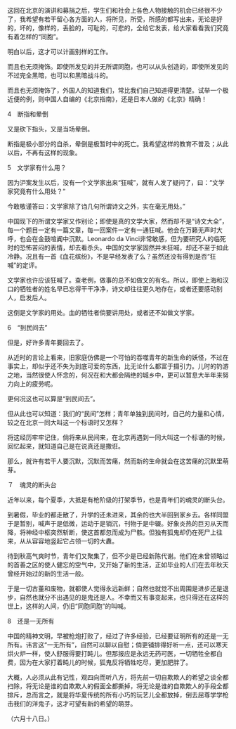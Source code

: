 这回在北京的演讲和募捐之后，学生们和社会上各色人物接触的机会已经很不少了，我希望有若干留心各方面的人，将所见，所受，所感的都写出来，无论是好的，坏的，像样的，丢脸的，可耻的，可悲的，全给它发表，给大家看看我们究竟有着怎样的“同胞”。

明白以后，这才可以计画别样的工作。

而且也无须掩饰。即使所发见的并无所谓同胞，也可以从头创造的，即使所发见的不过完全黑暗，也可以和黑暗战斗的。

而且也无须掩饰了，外国人的知道我们，常比我们自己知道得更清楚。试举一个极近便的例，则中国人自编的《北京指南》，还是日本人做的《北京》精确！

  

4　断指和晕倒

又是砍下指头，又是当场晕倒。

断指是极小部分的自杀，晕倒是极暂时中的死亡。我希望这样的教育不普及；从此以后，不再有这样的现象。

  

5　文学家有什么用？

因为沪案发生以后，没有一个文学家出来“狂喊”，就有人发了疑问了，曰：“文学家究竟有什么用处？”

今敢敬谨答曰：文学家除了诌几句所谓诗文之外，实在毫无用处。”

中国现下的所谓文学家又作别论；即使是真的文学大家，然而却不是“诗文大全”，每一个题目一定有一篇文章，每一回案件一定有一通狂喊。他会在万籁无声时大呼，也会在金鼓喧阗中沉默。Leonardo da Vinci非常敏感，但为要研究人的临死时的恐怖苦闷的表情，却去看杀头。中国的文学家固然并未狂喊，却还不至于如此冷静。况且有一首《血花缤纷》，不是早经发表了么？虽然还没有得到是否“狂喊”的定评。

文学家也许应该狂喊了。查老例，做事的总不如做文的有名。所以，即使上海和汉口的牺牲者的姓名早已忘得干干净净，诗文却往往更久地存在，或者还要感动别人，启发后人。

这倒是文学家的用处。血的牺牲者倘要讲用处，或者还不如做文学家。

  

6　“到民间去”

但是，好许多青年要回去了。

从近时的言论上看来，旧家庭仿佛是一个可怕的吞噬青年的新生命的妖怪，不过在事实上，却似乎还不失为到底可爱的东西，比无论什么都富于摄引力。儿时的钓游之地，当然很使人怀念的，何况在和大都会隔绝的城乡中，更可以暂息大半年来努力向上的疲劳呢。

更何况这也可以算是“到民间去”。

但从此也可以知道：我们的“民间”怎样；青年单独到民间时，自己的力量和心情，较之在北京一同大叫这一个标语时又怎样？

将这经历牢牢记住，倘将来从民间来，在北京再遇到一同大叫这一个标语的时候，回忆起来，就知道自己是在说真还是撒诳。

那么，就许有若干人要沉默，沉默而苦痛，然而新的生命就会在这苦痛的沉默里萌芽。

  

７　魂灵的断头台

近年以来，每个夏季，大抵是有枪阶级的打架季节，也是青年们的魂灵的断头台。

到暑假，毕业的都走散了，升学的还未进来，其余的也大半回到家乡去。各样同盟于是暂别，喊声于是低微，运动于是销沉，刊物于是中辍。好象炎热的巨刃从天而降，将神经中枢突然斩断，使这首都忽而成为尸骸。但独有狐鬼却仍在死尸上往来，从从容容地竖起它占领一切的大纛。

待到秋高气爽时节，青年们又聚集了，但不少是已经新陈代谢。他们在未曾领略过的首善之区的使人健忘的空气中，又开始了新的生活，正如毕业的人们在去年秋天曾经开始过的新的生活一般。

于是一切古董和废物，就都使人觉得永远新鲜；自然也就觉不出周围是进步还是退步，自然也就分不出遇见的是鬼还是人。不幸而又有事变起来，也只得还在这样的世上，这样的人间，仍旧“同胞同胞”的叫喊。

  

8　还是一无所有

中国的精神文明，早被枪炮打败了，经过了许多经验，已经要证明所有的还是一无所有。讳言这“一无所有”，自然可以聊以自慰；倘更铺排得好听一点，还可以寒天烘火炉一样，使人舒服得要打盹儿。但那报应是永远无药可医，一切牺牲全都白费，因为在大家打着盹儿的时候，狐鬼反将牺牲吃尽，更加肥胖了。

大概，人必须从此有记性，观四向而听八方，将先前一切自欺欺人的希望之谈全都扫除，将无论是谁的自欺欺人的假面全都撕掉，将无论是谁的自欺欺人的手段全都排斥，总而言之，就是将华夏传统的所有小巧的玩艺儿全都放掉，倒去屈尊学学枪击我们的洋鬼子，这才可望有新的希望的萌芽。

  

（六月十八日。）